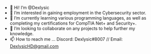 - 👋 Hi! I’m @Dexlysic
- 👀 I’m interested in gaining employment in the Cybersecurity sector.
- 🌱 I’m currently learning various programming languages, as well as completing my certifications for CompTIA Net+ and Security+.
- 💞️ I’m looking to collaborate on any projects to help further my knowledge.
- 📫 How to reach me ... Discord: Dexlysic#8007 // Email: DexlysicHD@gmail.com

<!---
Dexlysic/Dexlysic is a ✨ special ✨ repository because its `README.md` (this file) appears on your GitHub profile.
You can click the Preview link to take a look at your changes.
--->

